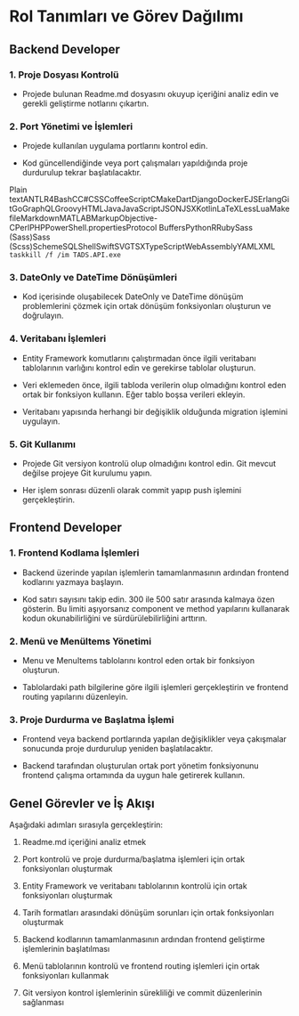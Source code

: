 Rol Tanımları ve Görev Dağılımı
===============================

Backend Developer
-----------------

### 1\. Proje Dosyası Kontrolü

*   Projede bulunan Readme.md dosyasını okuyup içeriğini analiz edin ve gerekli geliştirme notlarını çıkartın.
    

### 2\. Port Yönetimi ve İşlemleri

*   Projede kullanılan uygulama portlarını kontrol edin.
    
*   Kod güncellendiğinde veya port çalışmaları yapıldığında proje durdurulup tekrar başlatılacaktır.
    

Plain textANTLR4BashCC#CSSCoffeeScriptCMakeDartDjangoDockerEJSErlangGitGoGraphQLGroovyHTMLJavaJavaScriptJSONJSXKotlinLaTeXLessLuaMakefileMarkdownMATLABMarkupObjective-CPerlPHPPowerShell.propertiesProtocol BuffersPythonRRubySass (Sass)Sass (Scss)SchemeSQLShellSwiftSVGTSXTypeScriptWebAssemblyYAMLXML`   taskkill /f /im TADS.API.exe   `

### 3\. DateOnly ve DateTime Dönüşümleri

*   Kod içerisinde oluşabilecek DateOnly ve DateTime dönüşüm problemlerini çözmek için ortak dönüşüm fonksiyonları oluşturun ve doğrulayın.
    

### 4\. Veritabanı İşlemleri

*   Entity Framework komutlarını çalıştırmadan önce ilgili veritabanı tablolarının varlığını kontrol edin ve gerekirse tablolar oluşturun.
    
*   Veri eklemeden önce, ilgili tabloda verilerin olup olmadığını kontrol eden ortak bir fonksiyon kullanın. Eğer tablo boşsa verileri ekleyin.
    
*   Veritabanı yapısında herhangi bir değişiklik olduğunda migration işlemini uygulayın.
    

### 5\. Git Kullanımı

*   Projede Git versiyon kontrolü olup olmadığını kontrol edin. Git mevcut değilse projeye Git kurulumu yapın.
    
*   Her işlem sonrası düzenli olarak commit yapıp push işlemini gerçekleştirin.
    

Frontend Developer
------------------

### 1\. Frontend Kodlama İşlemleri

*   Backend üzerinde yapılan işlemlerin tamamlanmasının ardından frontend kodlarını yazmaya başlayın.
    
*   Kod satırı sayısını takip edin. 300 ile 500 satır arasında kalmaya özen gösterin. Bu limiti aşıyorsanız component ve method yapılarını kullanarak kodun okunabilirliğini ve sürdürülebilirliğini arttırın.
    

### 2\. Menü ve MenüItems Yönetimi

*   Menu ve MenuItems tablolarını kontrol eden ortak bir fonksiyon oluşturun.
    
*   Tablolardaki path bilgilerine göre ilgili işlemleri gerçekleştirin ve frontend routing yapılarını düzenleyin.
    

### 3\. Proje Durdurma ve Başlatma İşlemi

*   Frontend veya backend portlarında yapılan değişiklikler veya çakışmalar sonucunda proje durdurulup yeniden başlatılacaktır.
    
*   Backend tarafından oluşturulan ortak port yönetim fonksiyonunu frontend çalışma ortamında da uygun hale getirerek kullanın.
    

Genel Görevler ve İş Akışı
--------------------------

Aşağıdaki adımları sırasıyla gerçekleştirin:

1.  Readme.md içeriğini analiz etmek
    
2.  Port kontrolü ve proje durdurma/başlatma işlemleri için ortak fonksiyonları oluşturmak
    
3.  Entity Framework ve veritabanı tablolarının kontrolü için ortak fonksiyonları oluşturmak
    
4.  Tarih formatları arasındaki dönüşüm sorunları için ortak fonksiyonları oluşturmak
    
5.  Backend kodlarının tamamlanmasının ardından frontend geliştirme işlemlerinin başlatılması
    
6.  Menü tablolarının kontrolü ve frontend routing işlemleri için ortak fonksiyonları kullanmak
    
7.  Git versiyon kontrol işlemlerinin sürekliliği ve commit düzenlerinin sağlanması
